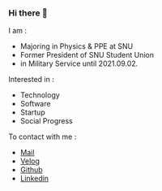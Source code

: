 ### Hi there 👋

I am :
- Majoring in Physics & PPE at SNU
- Former President of SNU Student Union
- in Military Service until 2021.09.02.

Interested in :
- Technology
- Software
- Startup
- Social Progress

To contact with me :
- <a href="mailto:jg.do@snu.ac.kr" target="_blank">Mail</a>
- <a href="https://velog.io/@dojunggeun" target="_blank">Velog</a>
- <a href="https://github.com/DoJunggeun" target="_blank">Github</a>
- <a href="https://kr.linkedin.com/in/dojunggeun" target="_blank">Linkedin</a>
